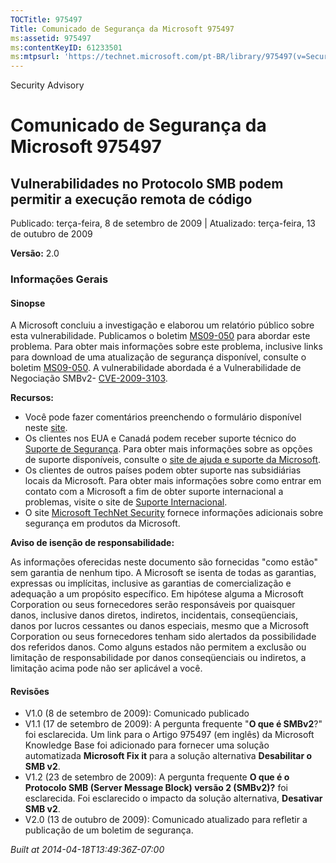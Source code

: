 ```yaml
---
TOCTitle: 975497
Title: Comunicado de Segurança da Microsoft 975497
ms:assetid: 975497
ms:contentKeyID: 61233501
ms:mtpsurl: 'https://technet.microsoft.com/pt-BR/library/975497(v=Security.10)'
---
```


Security Advisory

Comunicado de Segurança da Microsoft 975497
===========================================

Vulnerabilidades no Protocolo SMB podem permitir a execução remota de código
----------------------------------------------------------------------------

Publicado: terça-feira, 8 de setembro de 2009 | Atualizado: terça-feira, 13 de outubro de 2009

**Versão:** 2.0

### Informações Gerais

#### Sinopse

A Microsoft concluiu a investigação e elaborou um relatório público sobre esta vulnerabilidade. Publicamos o boletim [MS09-050](http://technet.microsoft.com/security/bulletin/ms09-050) para abordar este problema. Para obter mais informações sobre este problema, inclusive links para download de uma atualização de segurança disponível, consulte o boletim [MS09-050](http://technet.microsoft.com/security/bulletin/ms09-050). A vulnerabilidade abordada é a Vulnerabilidade de Negociação SMBv2- [CVE-2009-3103](http://www.cve.mitre.org/cgi-bin/cvename.cgi?name=cve-2009-3103).

**Recursos:**

-   Você pode fazer comentários preenchendo o formulário disponível neste [site](https://support.microsoft.com/common/survey.aspx?scid=sw;en;1257&amp;showpage=1&amp;ws=technet&amp;sd=tech).
-   Os clientes nos EUA e Canadá podem receber suporte técnico do [Suporte de Segurança](http://go.microsoft.com/fwlink/?linkid=21131). Para obter mais informações sobre as opções de suporte disponíveis, consulte o [site de ajuda e suporte da Microsoft](http://support.microsoft.com/?ln=pt-br).
-   Os clientes de outros países podem obter suporte nas subsidiárias locais da Microsoft. Para obter mais informações sobre como entrar em contato com a Microsoft a fim de obter suporte internacional a problemas, visite o site de [Suporte Internacional](http://go.microsoft.com/fwlink/?linkid=21155).
-   O site [Microsoft TechNet Security](http://go.microsoft.com/fwlink/?linkid=21132) fornece informações adicionais sobre segurança em produtos da Microsoft.

**Aviso de isenção de responsabilidade:**

As informações oferecidas neste documento são fornecidas "como estão" sem garantia de nenhum tipo. A Microsoft se isenta de todas as garantias, expressas ou implícitas, inclusive as garantias de comercialização e adequação a um propósito específico. Em hipótese alguma a Microsoft Corporation ou seus fornecedores serão responsáveis por quaisquer danos, inclusive danos diretos, indiretos, incidentais, conseqüenciais, danos por lucros cessantes ou danos especiais, mesmo que a Microsoft Corporation ou seus fornecedores tenham sido alertados da possibilidade dos referidos danos. Como alguns estados não permitem a exclusão ou limitação de responsabilidade por danos conseqüenciais ou indiretos, a limitação acima pode não ser aplicável a você.

#### Revisões

-   V1.0 (8 de setembro de 2009): Comunicado publicado
-   V1.1 (17 de setembro de 2009): A pergunta frequente "**O que é SMBv2**?" foi esclarecida. Um link para o Artigo 975497 (em inglês) da Microsoft Knowledge Base foi adicionado para fornecer uma solução automatizada **Microsoft Fix it** para a solução alternativa **Desabilitar o SMB v2**.
-   V1.2 (23 de setembro de 2009): A pergunta frequente **O que é o Protocolo SMB (Server Message Block) versão 2 (SMBv2)?** foi esclarecida. Foi esclarecido o impacto da solução alternativa, **Desativar SMB v2**.
-   V2.0 (13 de outubro de 2009): Comunicado atualizado para refletir a publicação de um boletim de segurança.

*Built at 2014-04-18T13:49:36Z-07:00*
